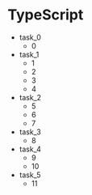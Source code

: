 # TypeScript

- task_0
    - 0
- task_1
    - 1
    - 2
    - 3
    - 4
- task_2
    - 5
    - 6
    - 7
- task_3
    - 8
- task_4
    - 9
    - 10
- task_5
    - 11
